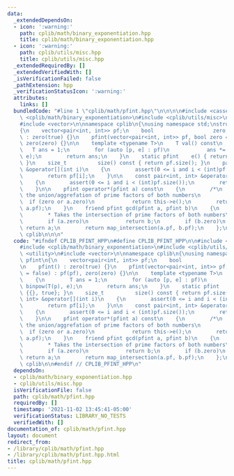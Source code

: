 ```yaml
---
data:
  _extendedDependsOn:
  - icon: ':warning:'
    path: cplib/math/binary_exponentiation.hpp
    title: cplib/math/binary_exponentiation.hpp
  - icon: ':warning:'
    path: cplib/utils/misc.hpp
    title: cplib/utils/misc.hpp
  _extendedRequiredBy: []
  _extendedVerifiedWith: []
  _isVerificationFailed: false
  _pathExtension: hpp
  _verificationStatusIcon: ':warning:'
  attributes:
    links: []
  bundledCode: "#line 1 \"cplib/math/pfint.hpp\"\n\n\n\n#include <cassert>\n#include\
    \ <cplib/math/binary_exponentiation>\n#include <cplib/utils/misc>\n#include <utility>\n\
    #include <vector>\n\nnamespace cplib\n{\nusing namespace std;\nstruct pfint\n\
    {\n    vector<pair<int, int>> pf;\n    bool                   zero;\n\n    pfint()\
    \ : zero(true) {}\n    pfint(vector<pair<int, int>> pf, bool zero = false) : pf(pf),\
    \ zero(zero) {}\n\n    template <typename T>\n    T val() const\n    {\n     \
    \   T ans = 1;\n        for (auto [p, e] : pf)\n            ans *= binpow(T(p),\
    \ e);\n        return ans;\n    }\n    static pfint    e() { return {{}, true};\
    \ }\n    size_t          size() const { return pf.size(); }\n    pair<int, int>\
    \ &operator[](int i)\n    {\n        assert(0 <= i and i < (int)pf.size());\n\
    \        return pf[i];\n    }\n\n    const pair<int, int> &operator[](int i) const\n\
    \    {\n        assert(0 <= i and i < (int)pf.size());\n        return pf[i];\n\
    \    }\n\n    pfint operator*(pfint a) const\n    {\n        /*\n         * Takes\
    \ the union/aggrefation of prime factors of both numbers\n         */\n      \
    \  if (zero or a.zero)\n            return this->e();\n        return map_union(pf,\
    \ a.pf);\n    }\n    friend pfint gcd(pfint a, pfint b)\n    {\n        /*\n \
    \        * Takes the intersection of prime factors of both numbers\n         */\n\
    \        if (a.zero)\n            return b;\n        if (b.zero)\n           \
    \ return a;\n        return map_intersection(a.pf, b.pf);\n    };\n};\n} // namespace\
    \ cplib\n\n\n"
  code: "#ifndef CPLIB_PFINT_HPP\n#define CPLIB_PFINT_HPP\n\n#include <cassert>\n\
    #include <cplib/math/binary_exponentiation>\n#include <cplib/utils/misc>\n#include\
    \ <utility>\n#include <vector>\n\nnamespace cplib\n{\nusing namespace std;\nstruct\
    \ pfint\n{\n    vector<pair<int, int>> pf;\n    bool                   zero;\n\
    \n    pfint() : zero(true) {}\n    pfint(vector<pair<int, int>> pf, bool zero\
    \ = false) : pf(pf), zero(zero) {}\n\n    template <typename T>\n    T val() const\n\
    \    {\n        T ans = 1;\n        for (auto [p, e] : pf)\n            ans *=\
    \ binpow(T(p), e);\n        return ans;\n    }\n    static pfint    e() { return\
    \ {{}, true}; }\n    size_t          size() const { return pf.size(); }\n    pair<int,\
    \ int> &operator[](int i)\n    {\n        assert(0 <= i and i < (int)pf.size());\n\
    \        return pf[i];\n    }\n\n    const pair<int, int> &operator[](int i) const\n\
    \    {\n        assert(0 <= i and i < (int)pf.size());\n        return pf[i];\n\
    \    }\n\n    pfint operator*(pfint a) const\n    {\n        /*\n         * Takes\
    \ the union/aggrefation of prime factors of both numbers\n         */\n      \
    \  if (zero or a.zero)\n            return this->e();\n        return map_union(pf,\
    \ a.pf);\n    }\n    friend pfint gcd(pfint a, pfint b)\n    {\n        /*\n \
    \        * Takes the intersection of prime factors of both numbers\n         */\n\
    \        if (a.zero)\n            return b;\n        if (b.zero)\n           \
    \ return a;\n        return map_intersection(a.pf, b.pf);\n    };\n};\n} // namespace\
    \ cplib\n\n#endif // CPLIB_PFINT_HPP\n"
  dependsOn:
  - cplib/math/binary_exponentiation.hpp
  - cplib/utils/misc.hpp
  isVerificationFile: false
  path: cplib/math/pfint.hpp
  requiredBy: []
  timestamp: '2021-11-02 13:45:41-05:00'
  verificationStatus: LIBRARY_NO_TESTS
  verifiedWith: []
documentation_of: cplib/math/pfint.hpp
layout: document
redirect_from:
- /library/cplib/math/pfint.hpp
- /library/cplib/math/pfint.hpp.html
title: cplib/math/pfint.hpp
---
```

